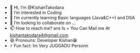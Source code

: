 - 👋 Hi, I’m @KishanTakodara
- 👀 I’m interested in Coding
- 🌱 I’m currently learning Basic languages (Java&C++) and DSA
- 💞️ I’m looking to collaborate on ...
- 📫 How to reach me? ans Is = You Can Mail me At kishantakodara4@gmail.com
- 😄 Pronouns: Developer Kishan😁
- ⚡ Fun fact: Im Very JUGGADU Personn

<!---
Kishantakodara/Kishantakodara is a ✨ special ✨ repository because its `README.md` (this file) appears on your GitHub profile.
You can click the Preview link to take a look at your changes.
--->
